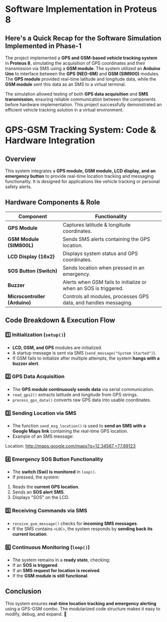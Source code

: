 # Software Implementation in Proteus 8

## Here's a Quick Recap for the Software Simulation Implemented in Phase-1

The project implemented a **GPS and GSM-based vehicle tracking system** in **Proteus 8**, simulating the acquisition of GPS coordinates and their transmission via SMS using a **GSM module**. The system utilized an **Arduino Uno** to interface between the **GPS (NEO-6M)** and **GSM (SIM900)** modules. The **GPS module** provided real-time latitude and longitude data, while the **GSM module** sent this data as an SMS to a virtual terminal. 

The simulation allowed testing of both **GPS data acquisition** and **SMS transmission**, ensuring reliable communication between the components before hardware implementation. This project successfully demonstrated an efficient vehicle tracking solution in a virtual environment.


# **GPS-GSM Tracking System: Code & Hardware Integration**

## **Overview**
This system integrates a **GPS module, GSM module, LCD display, and an emergency button** to provide real-time location tracking and messaging functionality. It is designed for applications like vehicle tracking or personal safety alerts.

## **Hardware Components & Role**

| **Component**       | **Functionality** |
|---------------------|------------------|
| **GPS Module**      | Captures latitude & longitude coordinates. |
| **GSM Module (SIM800L)** | Sends SMS alerts containing the GPS location. |
| **LCD Display (16x2)** | Displays system status and GPS coordinates. |
| **SOS Button (Switch)** | Sends location when pressed in an emergency. |
| **Buzzer** | Alerts when GSM fails to initialize or when an SOS is triggered. |
| **Microcontroller (Arduino)** | Controls all modules, processes GPS data, and handles messaging. |

## **Code Breakdown & Execution Flow**

### **1️⃣ Initialization (`setup()`)**
- **LCD, GSM, and GPS** modules are initialized.
- A startup message is sent via SMS (`send_message("System Started")`).
- If GSM fails to initialize after multiple attempts, the system **hangs with a buzzer alert**.

### **2️⃣ GPS Data Acquisition**
- The **GPS module continuously sends data** via serial communication.
- `read_gps2()` extracts latitude and longitude from GPS strings.
- `process_gps_data()` converts raw GPS data into usable coordinates.

### **3️⃣ Sending Location via SMS**
- The function `send_msg_location()` is used to **send an SMS with a Google Maps link** containing the real-time GPS location.
- Example of an SMS message:

Location: http://maps.google.com/maps?q=12.34567,+77.89123


### **4️⃣ Emergency SOS Button Functionality**
- The **switch (Swi) is monitored** in `loop()`.
- If pressed, the system:
1. Reads the **current GPS location**.
2. Sends an **SOS alert SMS**.
3. Displays "SOS" on the LCD.

### **5️⃣ Receiving Commands via SMS**
- `receive_gsm_message()` checks for **incoming SMS messages**.
- If the SMS contains `<LOC>`, the system responds by **sending back its current location**.

### **6️⃣ Continuous Monitoring (`loop()`)**
- The system remains in a **ready state**, checking:  
- If an **SOS is triggered**.  
- If an **SMS request for location is received**.  
- If the **GSM module is still functional**.  

## **Conclusion**
This system ensures **real-time location tracking and emergency alerting** using a GPS-GSM combo. The modularized code structure makes it easy to modify, debug, and expand. 🚀
